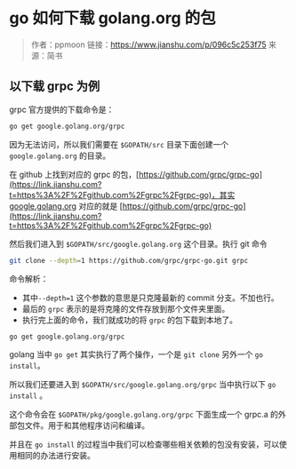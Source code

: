 # go 如何下载 golang.org 的包
>
> 作者：ppmoon
> 链接：<https://www.jianshu.com/p/096c5c253f75>
> 来源：简书

## 以下载 grpc 为例

grpc 官方提供的下载命令是：

```bash
go get google.golang.org/grpc
```

因为无法访问，所以我们需要在 `$GOPATH/src` 目录下面创建一个 `google.golang.org` 的目录。

在 github 上找到对应的 grpc 的包，[https://github.com/grpc/grpc-go](https://link.jianshu.com?t=https%3A%2F%2Fgithub.com%2Fgrpc%2Fgrpc-go)，其实 [google.golang.org](https://link.jianshu.com?t=http%3A%2F%2Fgoogle.golang.org) 对应的就是 [https://github.com/grpc/grpc-go](https://link.jianshu.com?t=https%3A%2F%2Fgithub.com%2Fgrpc%2Fgrpc-go)

然后我们进入到 `$GOPATH/src/google.golang.org` 这个目录。执行 git 命令

```bash
git clone --depth=1 https://github.com/grpc/grpc-go.git grpc
```

命令解析：

* 其中`--depth=1` 这个参数的意思是只克隆最新的 commit 分支。不加也行。
* 最后的 `grpc` 表示的是将克隆的文件存放到那个文件夹里面。
* 执行完上面的命令，我们就成功的将 `grpc` 的包下载到本地了。

```bash
go get google.golang.org/grpc
```

golang 当中 `go get` 其实执行了两个操作，一个是 `git clone` 另外一个 `go install`。

所以我们还要进入到 `$GOPATH/src/google.golang.org/grpc` 当中执行以下 `go install` 。

这个命令会在 `$GOPATH/pkg/google.golang.org/grpc` 下面生成一个 grpc.a 的外部包文件。用于和其他程序访问和编译。

并且在 `go install` 的过程当中我们可以检查哪些相关依赖的包没有安装，可以使用相同的办法进行安装。
